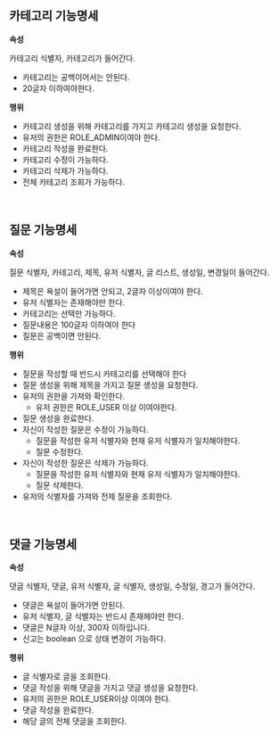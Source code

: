 

## 카테고리 기능명세
**속성**

카테고리 식별자, 카테고리가 들어간다.

- 카테고리는 공백이어서는 안된다.
- 20글자 이하여야한다.

**행위**

- 카테고리 생성을 위해 카테고리를 가지고 카테고리 생성을 요청한다.
- 유저의 권한은 ROLE_ADMIN이여야 한다.
- 카테고리 작성을 완료한다.
- 카테고리 수정이 가능하다.
- 카테고리 삭제가 가능하다.
- 전체 카테고리 조회가 가능하다.

<br>

## 질문 기능명세

**속성**

질문 식별자, 카테고리, 제목, 유저 식별자, 글 리스트, 생성일,  변경일이 들어간다.

- 제목은 욕설이 들어가면 안되고, 2글자 이상이여야 한다.
- 유저 식별자는 존재해야만 한다.
- 카테고리는 선택만 가능하다.
- 질문내용은 100글자 이하여야 한다
- 질문은 공백이면 안된다.

**행위**

- 질문을 작성할 때 반드시 카테고리를 선택해야 한다
- 질문 생성을 위해 제목을 가지고 질문 생성을 요청한다.
- 유저의 권한을 가져와 확인한다.
    - 유저 권한은 ROLE_USER 이상 이여야한다.
- 질문 생성을 완료한다.
- 자신이 작성한 질문은 수정이 가능하다.
    - 질문을 작성한 유저 식별자와 현재 유저 식별자가 일치해야한다.
    - 질문 수정한다.
- 자신이 작성한 질문은 삭제가 가능하다.
    - 질문을 작성한 유저 식별자와 현재 유저 식별자가 일치해야한다.
    - 질문 삭제한다.
- 유저의 식별자를 가져와 전제 질문을 조회한다.

<br>

## 댓글 기능명세
**속성**

댓글 식별자, 댓글, 유저 식별자, 글 식별자, 생성일, 수정일, 경고가 들어간다.

- 댓글은 욕설이 들어가면 안된다.
- 유저 식별자, 글 식별자는 반드시 존재헤야만 한다.
- 댓글은 N글자 이상,  300자  이하입니다.
- 신고는 boolean 으로 상태 변경이 가능하다.

**행위**

- 글 식별자로 글을 조회한다.
- 댓글 작성을 위해 댓글을 가지고 댓글 생성을 요청한다.
- 유저의 권한은 ROLE_USER이상 이여야 한다.
- 댓글 작성을 완료한다.
- 해당 글의 전체 댓글을 조회한다.